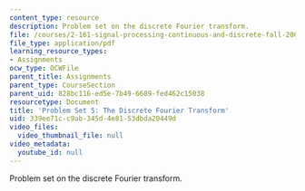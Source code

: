 ```yaml
---
content_type: resource
description: Problem set on the discrete Fourier transform.
file: /courses/2-161-signal-processing-continuous-and-discrete-fall-2008/339ee71cc9ab345d4e8153dbda20449d_ps5.pdf
file_type: application/pdf
learning_resource_types:
- Assignments
ocw_type: OCWFile
parent_title: Assignments
parent_type: CourseSection
parent_uid: 828bc116-ed5e-7b49-6689-fed462c15038
resourcetype: Document
title: 'Problem Set 5: The Discrete Fourier Transform'
uid: 339ee71c-c9ab-345d-4e81-53dbda20449d
video_files:
  video_thumbnail_file: null
video_metadata:
  youtube_id: null
---
```

Problem set on the discrete Fourier transform.

